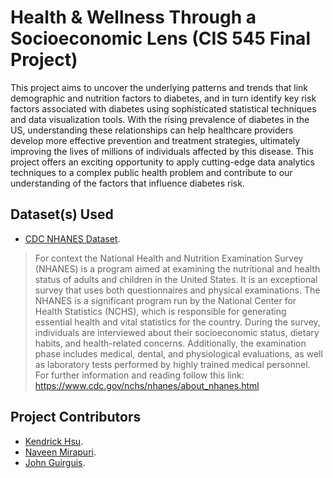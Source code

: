 # Health & Wellness Through a Socioeconomic Lens (CIS 545 Final Project)
This project aims to uncover the underlying patterns and trends that link demographic and nutrition factors to diabetes, and in turn identify key risk factors associated with diabetes using sophisticated statistical techniques and data visualization tools. With the rising prevalence of diabetes in the US, understanding these relationships can help healthcare providers develop more effective prevention and treatment strategies, ultimately improving the lives of millions of individuals affected by this disease. This project offers an exciting opportunity to apply cutting-edge data analytics techniques to a complex public health problem and contribute to our understanding of the factors that influence diabetes risk.

## Dataset(s) Used
* [CDC NHANES Dataset](https://wwwn.cdc.gov/nchs/nhanes/).
> For context the National Health and Nutrition Examination Survey (NHANES) is a program aimed at examining the nutritional and health status of adults and children in the United States. It is an exceptional survey that uses both questionnaires and physical examinations. The NHANES is a significant program run by the National Center for Health Statistics (NCHS), which is responsible for generating essential health and vital statistics for the country. During the survey, individuals are interviewed about their socioeconomic status, dietary habits, and health-related concerns. Additionally, the examination phase includes medical, dental, and physiological evaluations, as well as laboratory tests performed by highly trained medical personnel. For further information and reading follow this link: https://www.cdc.gov/nchs/nhanes/about_nhanes.html


## Project Contributors
* [Kendrick Hsu](https://github.com/kduncanhsu).
* [Naveen Mirapuri](https://github.com/NaveenM12).
* [John Guirguis](https://github.com/NaveenM12).

